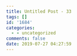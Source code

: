 ```yaml
---
title: Untitled Post - 33
tags: []
id: '1684'
categories:
  - - uncategorized
comments: false
date: 2019-07-27 04:27:59
---
```

